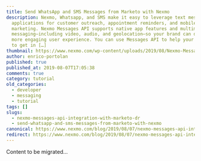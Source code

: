 ```yaml
---
title: Send WhatsApp and SMS Messages from Marketo with Nexmo
description: Nexmo, Whatsapp, and SMS make it easy to leverage text messaging
  applications for customer outreach, appointment reminders, and mobile
  marketing. Nexmo Messages API supports native app features and multimedia
  messaging—including video, audio, and geolocation—so your brand can deliver a
  more engaging user experience. You can use Messages API to help your business
  to get in […]
thumbnail: https://www.nexmo.com/wp-content/uploads/2019/08/Nexmo-Messages-API_Marketo_1200x600.jpg
author: enrico-portolan
published: true
published_at: 2019-08-07T17:05:38
comments: true
category: tutorial
old_categories:
  - developer
  - messaging
  - tutorial
tags: []
slugs:
  - nexmo-messages-api-integration-with-marketo-dr
  - send-whatsapp-and-sms-messages-from-marketo-with-nexmo
canonical: https://www.nexmo.com/blog/2019/08/07/nexmo-messages-api-integration-with-marketo-dr
redirect: https://www.nexmo.com/blog/2019/08/07/nexmo-messages-api-integration-with-marketo-dr
---
```

Content to be migrated...